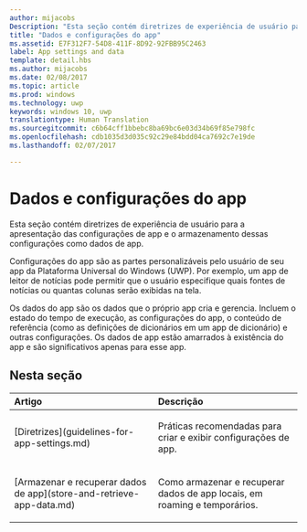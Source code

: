 ```yaml
---
author: mijacobs
Description: "Esta seção contém diretrizes de experiência de usuário para a apresentação das configurações de app e o armazenamento dessas configurações como dados de app."
title: "Dados e configurações do app"
ms.assetid: E7F312F7-54D8-411F-8D92-92FBB95C2463
label: App settings and data
template: detail.hbs
ms.author: mijacobs
ms.date: 02/08/2017
ms.topic: article
ms.prod: windows
ms.technology: uwp
keywords: windows 10, uwp
translationtype: Human Translation
ms.sourcegitcommit: c6b64cff1bbebc8ba69bc6e03d34b69f85e798fc
ms.openlocfilehash: cdb1035d3d035c92c29e84bdd04ca7692c7e19de
ms.lasthandoff: 02/07/2017

---
```


# <a name="app-settings-and-data"></a>Dados e configurações do app




Esta seção contém diretrizes de experiência de usuário para a apresentação das configurações de app e o armazenamento dessas configurações como dados de app.

Configurações do app são as partes personalizáveis pelo usuário de seu app da Plataforma Universal do Windows (UWP). Por exemplo, um app de leitor de notícias pode permitir que o usuário especifique quais fontes de notícias ou quantas colunas serão exibidas na tela.

Os dados do app são os dados que o próprio app cria e gerencia. Incluem o estado do tempo de execução, as configurações do app, o conteúdo de referência (como as definições de dicionários em um app de dicionário) e outras configurações. Os dados de app estão amarrados à existência do app e são significativos apenas para esse app.
## <a name="in-this-section"></a>Nesta seção
<table>
<colgroup>
<col width="50%" />
<col width="50%" />
</colgroup>
<thead>
<tr class="header">
<th align="left">Artigo</th>
<th align="left">Descrição</th>
</tr>
</thead>
<tbody>
<tr class="odd">
<td align="left"><p>[Diretrizes](guidelines-for-app-settings.md)</p></td>
<td align="left"><p>Práticas recomendadas para criar e exibir configurações de app.</p></td>
</tr>
<tr class="even">
<td align="left"><p>[Armazenar e recuperar dados de app](store-and-retrieve-app-data.md)</p></td>
<td align="left"><p>Como armazenar e recuperar dados de app locais, em roaming e temporários.</p></td>
</tr>
</tbody>
</table>




